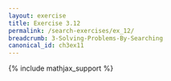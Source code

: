 ```yaml
---
layout: exercise
title: Exercise 3.12
permalink: /search-exercises/ex_12/
breadcrumb: 3-Solving-Problems-By-Searching
canonical_id: ch3ex11
---
```


{% include mathjax_support %}
